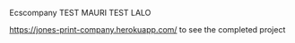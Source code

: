 Ecscompany
TEST MAURI
TEST LALO


https://jones-print-company.herokuapp.com/ to see the completed project

